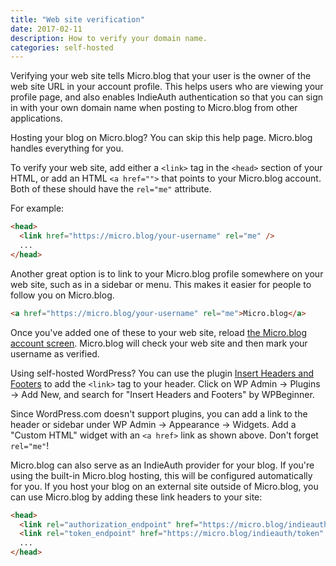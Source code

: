 ```yaml
---
title: "Web site verification"
date: 2017-02-11
description: How to verify your domain name.
categories: self-hosted
---
```


Verifying your web site tells Micro.blog that your user is the owner of the web site URL in your account profile. This helps users who are viewing your profile page, and also enables IndieAuth authentication so that you can sign in with your own domain name when posting to Micro.blog from other applications.

Hosting your blog on Micro.blog? You can skip this help page. Micro.blog handles everything for you.

To verify your web site, add either a `<link>` tag in the `<head>` section of your HTML, or add an HTML `<a href="">` that points to your Micro.blog account. Both of these should have the `rel="me"` attribute.

For example:

```html
<head>
  <link href="https://micro.blog/your-username" rel="me" />
  ...
</head>
```

Another great option is to link to your Micro.blog profile somewhere on your web site, such as in a sidebar or menu. This makes it easier for people to follow you on Micro.blog.

```html
<a href="https://micro.blog/your-username" rel="me">Micro.blog</a>
```

Once you've added one of these to your web site, reload [the Micro.blog account screen](https://micro.blog/account). Micro.blog will check your web site and then mark your username as verified.

Using self-hosted WordPress? You can use the plugin [Insert Headers and Footers](https://wordpress.org/plugins/insert-headers-and-footers/) to add the `<link>` tag to your header. Click on WP Admin → Plugins → Add New, and search for "Insert Headers and Footers" by WPBeginner.

Since WordPress.com doesn't support plugins, you can add a link to the header or sidebar under WP Admin → Appearance → Widgets. Add a "Custom HTML" widget with an `<a href>` link as shown above. Don't forget `rel="me"`!

Micro.blog can also serve as an IndieAuth provider for your blog. If you're using the built-in Micro.blog hosting, this will be configured automatically for you. If you host your blog on an external site outside of Micro.blog, you can use Micro.blog by adding these link headers to your site:

```html
<head>
  <link rel="authorization_endpoint" href="https://micro.blog/indieauth/auth" />
  <link rel="token_endpoint" href="https://micro.blog/indieauth/token" />
  ...
</head>
```
